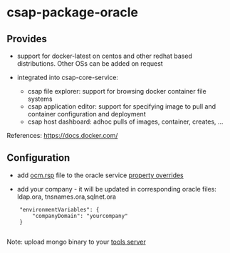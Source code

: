 
# csap-package-oracle

## Provides

- support for docker-latest on centos and other redhat based distributions. Other OSs can be added on request

- integrated into csap-core-service:
	- csap file explorer: support for browsing docker container file systems
	- csap application editor: support for specifying image to pull and container configuration and deployment
	- csap host dashboard: adhoc pulls of images, container, creates, ...

References: https://docs.docker.com/

## Configuration

- add [ocm.rsp](https://community.oracle.com/thread/3954068)
 file to the oracle service [property overrides](https://github.com/csap-platform/csap-core/wiki/Application-Definition)

- add your company - it will be updated in corresponding oracle files: ldap.ora, tnsnames.ora,sqlnet.ora
```
	"environmentVariables": {
		"companyDomain": "yourcompany"
	}
	
```

Note: upload mongo binary to your [ tools server](https://github.com/csap-platform/csap-core/tree/master/csap-core-install)

